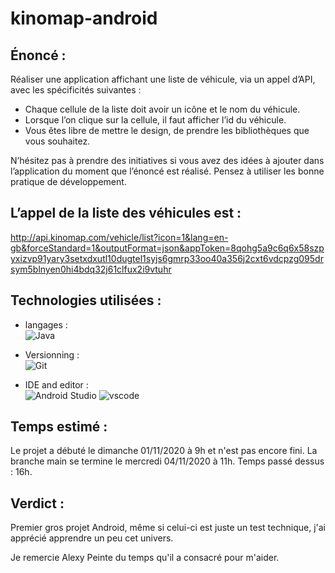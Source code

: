 # kinomap-android
## Énoncé :
Réaliser une application affichant une liste de véhicule, via un appel d’API, avec les
spécificités suivantes :
- Chaque cellule de la liste doit avoir un icône et le nom du véhicule.
- Lorsque l’on clique sur la cellule, il faut afficher l’id du véhicule.
- Vous êtes libre de mettre le design, de prendre les bibliothèques que vous souhaitez.

N’hésitez pas à prendre des initiatives si vous avez des idées à ajouter dans l’application du
moment que l’énoncé est réalisé.
Pensez à utiliser les bonne pratique de développement.

## L’appel de la liste des véhicules est :
http://api.kinomap.com/vehicle/list?icon=1&lang=en-gb&forceStandard=1&outputFormat=json&appToken=8qohg5a9c6q6x58szpyxizvp91yary3setxdxutl10dugtel1syjs6gmrp33oo40a356j2cxt6vdcpzg095drsym5blnyen0hi4bdq32j61clfux2i9vtuhr

## Technologies utilisées :
- langages :  
![Java](https://img.shields.io/badge/-Java-3f4441?style=plastic&logo=java)  

- Versionning :  
![Git](https://img.shields.io/badge/-Git-black?style=plastic&logo=git)
- IDE and editor :  
![Android Studio](https://img.shields.io/badge/-Android%20Studio-162387?style=plastic&logo=android%20studio) ![vscode](https://img.shields.io/badge/-VS%20Code-007ACC?style=plastic&logo=visual-studio-code)

## Temps estimé :

Le projet a débuté le dimanche 01/11/2020 à 9h et n'est pas encore fini. La branche main se termine le mercredi 04/11/2020 à 11h. 
Temps passé dessus : 16h.

## Verdict :

Premier gros projet Android, même si celui-ci est juste un test technique, j'ai apprécié apprendre un peu cet univers.

Je remercie Alexy Peinte du temps qu'il a consacré pour m'aider.